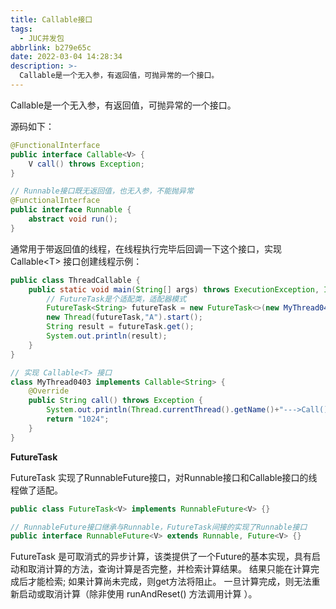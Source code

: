 ```yaml
---
title: Callable接口
tags:
  - JUC并发包
abbrlink: b279e65c
date: 2022-03-04 14:28:34
description: >-
  Callable是一个无入参，有返回值，可抛异常的一个接口。
---
```


Callable是一个无入参，有返回值，可抛异常的一个接口。

源码如下：

```java
@FunctionalInterface
public interface Callable<V> {
    V call() throws Exception;
}

// Runnable接口既无返回值，也无入参，不能抛异常
@FunctionalInterface
public interface Runnable {
    abstract void run();
}
```

通常用于带返回值的线程，在线程执行完毕后回调一下这个接口，实现 Callable\<T\> 接口创建线程示例：

```java
public class ThreadCallable {
    public static void main(String[] args) throws ExecutionException, InterruptedException {
        // FutureTask是个适配类，适配器模式
        FutureTask<String> futureTask = new FutureTask<>(new MyThread0403());
        new Thread(futureTask,"A").start();
        String result = futureTask.get();
        System.out.println(result);
    }
}

// 实现 Callable<T> 接口
class MyThread0403 implements Callable<String> {
    @Override
    public String call() throws Exception {
        System.out.println(Thread.currentThread().getName()+"--->Call()");
        return "1024";
    }
}
```

**FutureTask**

FutureTask 实现了RunnableFuture接口，对Runnable接口和Callable接口的线程做了适配。

```java
public class FutureTask<V> implements RunnableFuture<V> {}

// RunnableFuture接口继承与Runnable，FutureTask间接的实现了Runnable接口
public interface RunnableFuture<V> extends Runnable, Future<V> {}
```

FutureTask 是可取消式的异步计算，该类提供了一个Future的基本实现，具有启动和取消计算的方法，查询计算是否完整，并检索计算结果。 结果只能在计算完成后才能检索; 如果计算尚未完成，则get方法将阻止。 一旦计算完成，则无法重新启动或取消计算（除非使用 runAndReset() 方法调用计算 ）。 

